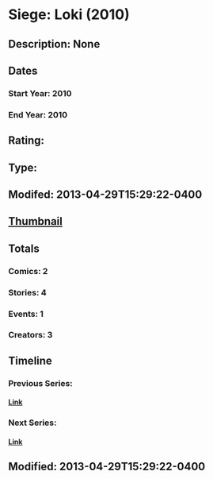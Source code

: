 # Siege: Loki (2010)
## Description: None
## Dates
### Start Year: 2010
### End Year: 2010
## Rating: 
## Type: 
## Modifed: 2013-04-29T15:29:22-0400
## [Thumbnail](http://i.annihil.us/u/prod/marvel/i/mg/c/c0/517ec97bdd90c.jpg)
## Totals
### Comics: 2
### Stories: 4
### Events: 1
### Creators: 3
## Timeline
### Previous Series: 
#### [Link]()
### Next Series: 
#### [Link]()
## Modified: 2013-04-29T15:29:22-0400